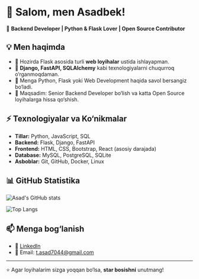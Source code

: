 # 👋 Salom, men Asadbek!  

🚀 **Backend Developer | Python & Flask Lover | Open Source Contributor**  

## 💡 Men haqimda
- 🔭 Hozirda Flask asosida turli **web loyihalar** ustida ishlayapman.  
- 🌱 **Django, FastAPI, SQLAlchemy** kabi texnologiyalarni chuqurroq o‘rganmoqdaman.  
- 💬 Menga Python, Flask yoki Web Development haqida savol bersangiz bo‘ladi.  
- 🎯 Maqsadim: Senior Backend Developer bo‘lish va katta Open Source loyihalarga hissa qo‘shish.  

## ⚡ Texnologiyalar va Ko‘nikmalar
- **Tillar:** Python, JavaScript, SQL  
- **Backend:** Flask, Django, FastAPI  
- **Frontend:** HTML, CSS, Bootstrap, React (asosiy darajada)  
- **Database:** MySQL, PostgreSQL, SQLite  
- **Asboblar:** Git, GitHub, Docker, Linux  

## 📊 GitHub Statistika
![Asad's GitHub stats](https://github-readme-stats.vercel.app/api?username=asadback25&show_icons=true&theme=radical)

![Top Langs](https://github-readme-stats.vercel.app/api/top-langs/?username=asadback25&layout=compact&theme=radical)

## 📫 Menga bog‘lanish
- 💼 [LinkedIn](https://www.linkedin.com/in/asadbek-turaev-8b5129358/)  
- 📧 Email: t.asad7044@gmail.com  

---
⭐ Agar loyihalarim sizga yoqqan bo‘lsa, **star bosishni** unutmang!
